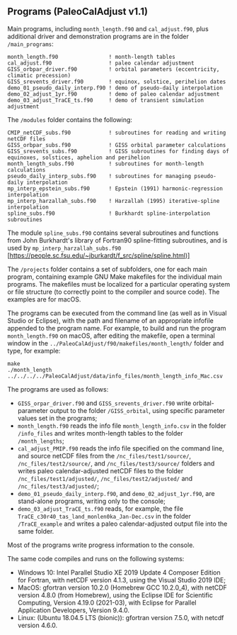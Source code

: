## Programs (PaleoCalAdjust v1.1) ##

Main programs, including `month_length.f90` and `cal_adjust.f90`, plus additional driver and demonstration programs are in the folder `/main_programs`:

	month_length.f90				! month-length tables
	cal_adjust.f90					! paleo calendar adjustment
	GISS_orbpar_driver.f90			! orbital parameters (eccentricity, climatic precession)
	GISS_srevents_driver.f90		! equinox, solstice, perihelion dates
	demo_01_pseudo_daily_interp.f90	! demo of pseudo-daily interpolation
	demo_02_adjust_1yr.f90			! demo of paleo calendar adjustment
	demo_03_adjust_TraCE_ts.f90		! demo of transient simulation adjustment

The `/modules` folder contains the following:

	CMIP_netCDF_subs.f90			! subroutines for reading and writing netCDF files
	GISS_orbpar_subs.f90			! GISS orbital parameter calculations
	GISS_srevents_subs.f90			! GISS subroutines for finding days of equinoxes, solstices, aphelion and perihelion
	month_length_subs.f90			! subroutines for month-length calculations
	pseudo_daily_interp_subs.f90	! subroutines for managing pseudo-daily interpolation
	mp_interp_epstein_subs.f90		! Epstein (1991) harmonic-regression interpolation
	mp_interp_harzallah_subs.f90	! Harzallah (1995) iterative-spline interpolation
	spline_subs.f90					! Burkhardt spline-interpolation subroutines 

The module `spline_subs.f90` contains several subroutines and functions from John Burkhardt's library of Fortran90 spline-fitting subroutines, and is used by `mp_interp_harzallah_subs.f90` [[https://people.sc.fsu.edu/~jburkardt/f_src/spline/spline.html)]](https://people.sc.fsu.edu/~jburkardt/f_src/spline/spline.html)

The `/projects` folder contains a set of subfolders, one for each main program, containing example GNU Make makefiles for the individual main programs.  The makefiles must be localized for a particular operating system or file structure (to correctly point to the compiler and source code).  The examples are for macOS.

The programs can be executed from the command line (as well as in Visual Studio or Eclipse), with the path and filename of an appropriate infofile appended to the program name.  For example, to build and run the program `month_length.f90` on macOS, after editing the makefile, open a terminal window in the `../PaleoCalAdjust/f90/makefiles/month_length/` folder and type, for example:

	make
	./month_length ../../../../PaleoCalAdjust/data/info_files/month_length_info_Mac.csv

The programs are used as follows:

- `GISS_orpar_driver.f90` and `GISS_srevents_driver.f90` write orbital-parameter output to the folder `/GISS_orbital`, using specific parameter values set in the programs;
- `month_length.f90` reads the info file `month_length_info.csv` in the folder `/info_files` and writes month-length tables to the folder `/month_lengths`;
- `cal_adjust_PMIP.f90` reads the info file specified on the command line, and source netCDF files from the `/nc_files/test1/source/`, `/nc_files/test2/source/`, and `/nc_files/test3/source/` folders and writes paleo calendar-adjusted netCDF files to the folder `/nc_files/test1/adjusted/`, `/nc_files/test2/adjusted/` and `/nc_files/test3/adjusted/`;
- `demo_01_pseudo_daily_interp.f90`, and `demo_02_adjust_1yr.f90`, are stand-alone programs, writing only to the console;
- `demo_03_adjust_TraCE_ts.f90` reads, for example, the file `TraCE_c30r40_tas_land_monlen0ka_Jan-Dec.csv` in the folder `/TraCE_example` and writes a paleo calendar-adjusted output file into the same folder.

Most of the programs write progress information to the console.

The same code compiles and runs on the following systems:

- Windows 10: Intel Parallel Studio XE 2019 Update 4 Composer Edition for Fortran, with netCDF version 4.1.3, using the Visual Studio 2019 IDE; 
- MacOS: gfortran version 10.2.0 (Homebrew GCC 10.2.0_4), with netCDF version 4.8.0 (from Homebrew), using the Eclipse IDE for Scientific Computing, Version 4.19.0 (2021-03), with Eclipse for Parallel Application Developers, Version 9.4.0.
- Linux: (Ubuntu 18.04.5 LTS (bionic)):  gfortran version 7.5.0, with netcdf version 4.6.0.
